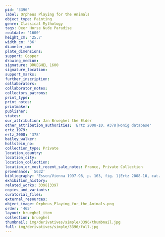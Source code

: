 ```yaml
---
pid: '3396'
label: Orpheus Playing for the Animals
object_type: Painting
genre: Classical Mythology
tags: Deer Horse Nude Paradise
realdate: '1600'
height_cm: '25.7'
width_cm: '36'
diameter_cm: 
plate_dimensions: 
support: Copper
drawing_medium: 
signature: BRUEGHEL 1600
signature_location: 
support_marks: 
further_inscription: 
collaborators: 
collaborator_notes: 
collectors_patrons: 
print_type: 
print_notes: 
printmaker: 
publisher: 
states: 
our_attribution: Jan Brueghel the Elder
other_attribution_authorities: 'Ertz 2008-10, #378|Honig database'
ertz_1979: 
ertz_2008: '378'
bailey_walker: 
hollstein_no: 
collection_type: Private
location_country: 
location_city: 
location_collection: 
location_or_most_recent_sale_notes: France, Private Collection
provenance: '5632'
bibliography: 'Essen/Vienna 1997-98, p. 163, fig. 1|Ertz 2008-10, cat. #378, pp. 753-64'
exhibition_history: 
related_works: 3398|3397
copies_and_variants: 
curatorial_files: 
external_resources: 
object_image: Orpheus_Playing_for_the_Animals.png
order: '465'
layout: brueghel_item
collection: brueghel
thumbnail: img/derivatives/simple/3396/thumbnail.jpg
full: img/derivatives/simple/3396/full.jpg
---
```

